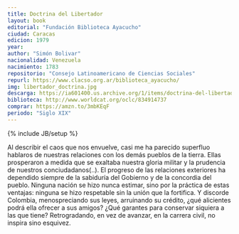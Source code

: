 ```yaml
---
title: Doctrina del Libertador
layout: book
editorial: "Fundación Biblioteca Ayacucho"
ciudad: Caracas
edicion: 1979
year: 
author: "Simón Bolivar"
nacionalidad: Venezuela
nacimiento: 1783
repositorio: "Consejo Latinoamericano de Ciencias Sociales"
repurl: https://www.clacso.org.ar/biblioteca_ayacucho/
img: libertador_doctrina.jpg
descarga: https://ia601400.us.archive.org/1/items/doctrina-del-libertador-simon-bolivar/Doctrina_del_Libertador_Simon_Bolivar.pdf
biblioteca: http://www.worldcat.org/oclc/834914737
comprar: https://amzn.to/3mbKEqF
periodo: "Siglo XIX"
---
```

{% include JB/setup %}


Al describir el caos que nos envuelve, casi me ha parecido superfluo hablaros de nuestras relaciones con los demás pueblos de la tierra. Ellas prosperaron a medida que se exaltaba nuestra gloria militar y la prudencia de nuestros conciudadanos(..). El progreso de las relaciones exteriores ha dependido siempre de la sabiduría del Gobierno y de la concordia del pueblo. Ninguna nación se hizo nunca estimar, sino por la práctica de estas ventajas: ninguna se hizo respetable sin la unión que la fortifica. Y discorde Colombia, menospreciando sus leyes, arruinando su crédito, ¿qué alicientes podrá ella ofrecer a sus amigos? ¿Qué garantes para conservar siquiera a las que tiene? Retrogradando, en vez de avanzar, en la carrera civil, no inspira sino esquivez. 
